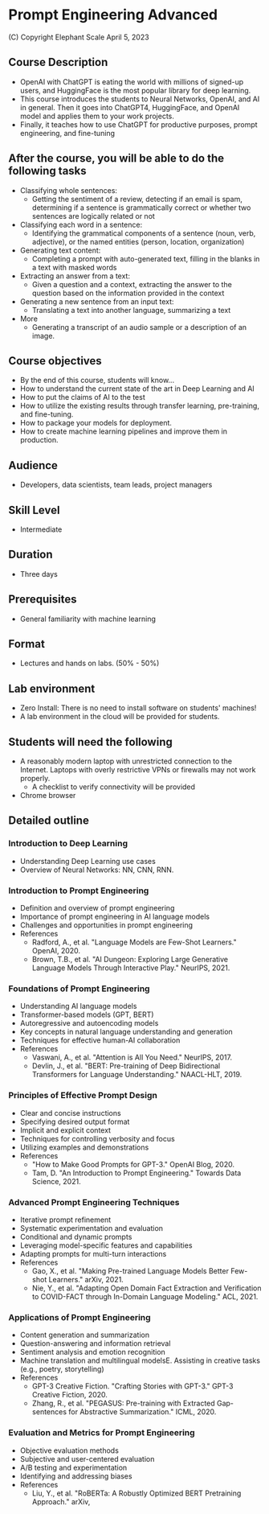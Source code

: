 # Prompt Engineering Advanced

(C) Copyright Elephant Scale
April 5, 2023

## Course Description

* OpenAI with ChatGPT is eating the world with millions of signed-up users, and HuggingFace is the most popular library for deep learning.
* This course introduces the students to Neural Networks, OpenAI, and AI in general. Then it goes into ChatGPT4, HuggingFace, and  OpenAI model and applies them to your work projects.
* Finally, it teaches how to use ChatGPT for productive purposes, prompt engineering, and fine-tuning

## After the course, you will be able to do the following tasks

* Classifying whole sentences:
  * Getting the sentiment of a review, detecting if an email is spam, determining if a sentence is grammatically correct or whether two sentences are logically related or not
* Classifying each word in a sentence:
  * Identifying the grammatical components of a sentence (noun, verb, adjective), or the named entities (person, location, organization)
* Generating text content:
  * Completing a prompt with auto-generated text, filling in the blanks in a text with masked words
* Extracting an answer from a text:
  * Given a question and a context, extracting the answer to the question based on the information provided in the context
* Generating a new sentence from an input text:
  * Translating a text into another language, summarizing a text
* More
  * Generating a transcript of an audio sample or a description of an image.
  
## Course objectives
* By the end of this course, students will know...
* How to understand the current state of the art in Deep Learning and AI
* How to put the claims of AI to the test
* How to utilize the existing results through transfer learning, pre-training, and fine-tuning.
* How to package your models for deployment.
* How to create machine learning pipelines and improve them in production.

## Audience
* Developers, data scientists, team leads, project managers

## Skill Level

* Intermediate

## Duration
* Three days

## Prerequisites
* General familiarity with machine learning


## Format
* Lectures and hands on labs. (50% - 50%)


## Lab environment
* Zero Install: There is no need to install software on students' machines!
* A lab environment in the cloud will be provided for students.

## Students will need the following
* A reasonably modern laptop with unrestricted connection to the Internet. Laptops with overly restrictive VPNs or firewalls may not work properly.
    * A checklist to verify connectivity will be provided
* Chrome browser

## Detailed outline

### Introduction to Deep Learning
- Understanding Deep Learning use cases
- Overview of Neural Networks: NN, CNN, RNN.




### Introduction to Prompt Engineering
* Definition and overview of prompt engineering
* Importance of prompt engineering in AI language models
* Challenges and opportunities in prompt engineering
* References
  * Radford, A., et al. "Language Models are Few-Shot Learners." OpenAI, 2020.
  * Brown, T.B., et al. "AI Dungeon: Exploring Large Generative Language Models Through Interactive Play." NeurIPS, 2021.
     

### Foundations of Prompt Engineering

* Understanding AI language models
* Transformer-based models (GPT, BERT)
* Autoregressive and autoencoding models
* Key concepts in natural language understanding and generation
* Techniques for effective human-AI collaboration
* References
  * Vaswani, A., et al. "Attention is All You Need." NeurIPS, 2017.
  * Devlin, J., et al. "BERT: Pre-training of Deep Bidirectional Transformers for Language Understanding." NAACL-HLT, 2019.
     
### Principles of Effective Prompt Design
* Clear and concise instructions
* Specifying desired output format
* Implicit and explicit context
* Techniques for controlling verbosity and focus
* Utilizing examples and demonstrations
* References
  * "How to Make Good Prompts for GPT-3." OpenAI Blog, 2020.
  * Tam, D. "An Introduction to Prompt Engineering." Towards Data Science, 2021.

### Advanced Prompt Engineering Techniques
* Iterative prompt refinement
* Systematic experimentation and evaluation
* Conditional and dynamic prompts
* Leveraging model-specific features and capabilities
* Adapting prompts for multi-turn interactions
* References
  * Gao, X., et al. "Making Pre-trained Language Models Better Few-shot Learners." arXiv, 2021.
  * Nie, Y., et al. "Adapting Open Domain Fact Extraction and Verification to COVID-FACT through In-Domain Language Modeling." ACL, 2021.

### Applications of Prompt Engineering
* Content generation and summarization
* Question-answering and information retrieval
* Sentiment analysis and emotion recognition
* Machine translation and multilingual modelsE. Assisting in creative tasks (e.g., poetry, storytelling)
* References
  * GPT-3 Creative Fiction. "Crafting Stories with GPT-3." GPT-3 Creative Fiction, 2020.
  * Zhang, R., et al. "PEGASUS: Pre-training with Extracted Gap-sentences for Abstractive Summarization." ICML, 2020.

### Evaluation and Metrics for Prompt Engineering
*  Objective evaluation methods
* Subjective and user-centered evaluation
* A/B testing and experimentation
* Identifying and addressing biases
* References
  * Liu, Y., et al. "RoBERTa: A Robustly Optimized BERT Pretraining Approach." arXiv,